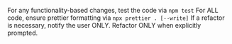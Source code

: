 For any functionality-based changes, test the code via `npm test`
For ALL code, ensure prettier formatting via `npx prettier . [--write]`
If a refactor is necessary, notify the user ONLY. Refactor ONLY when explicitly prompted.
